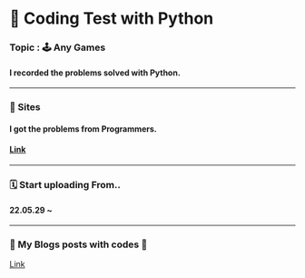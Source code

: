 # :star2: Coding Test with Python

### Topic : 🕹️ Any Games
#### I recorded the problems solved with Python.

***

### :whale: Sites
#### I got the problems from Programmers. 
#### [Link](https://school.programmers.co.kr/learn/challenges)

***

### 🗓️ Start uploading From..
#### 22.05.29 ~ 

***

### :key: My Blogs posts with codes :key: 
[Link](https://coding-archive31.tistory.com/category/%EC%BD%94%EB%94%A9%ED%85%8C%EC%8A%A4%ED%8A%B8)

